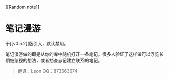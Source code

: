 [[Random note]]
# 笔记漫游

于[[v0.5.2]]版引入，默认禁用。

笔记漫游做的即是从你的库中随机打开一条笔记。很多人验证了这样做可以浮览长期被忽视的想法，或者抽查忘记建立联系的笔记。

>翻译：Leon QQ：873663674